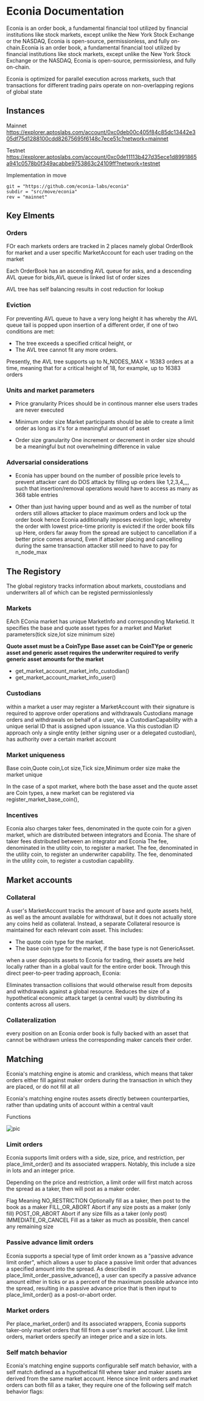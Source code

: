 # Econia Documentation

Econia is an order book, a fundamental financial tool utilized by financial institutions like stock markets,
except unlike the New York Stock Exchange or the NASDAQ, Econia is open-source, permissionless, and fully on-chain.Econia is an order book,
a fundamental financial tool utilized by financial institutions like stock markets, except unlike the New York Stock Exchange or the NASDAQ,
Econia is open-source, permissionless, and fully on-chain.

Econia is optimized for parallel execution across markets, such that transactions for different trading pairs operate on non-overlapping regions of global state

## Instances

Mainnet
https://explorer.aptoslabs.com/account/0xc0deb00c405f84c85dc13442e305df75d1288100cdd82675695f6148c7ece51c?network=mainnet

Testnet
https://explorer.aptoslabs.com/account/0xc0de11113b427d35ece1d8991865a941c0578b0f349acabbe9753863c24109ff?network=testnet

Implementation in move

```[dependencies.Econia]
git = "https://github.com/econia-labs/econia"
subdir = "src/move/econia"
rev = "mainnet"
```

## Key Elments

### Orders

FOr each markets orders are tracked in 2 places namely global OrderBook for market and a user specific MarketAccount for each user trading on the market

Each OrderBook has an ascending AVL queue for asks, and a descending AVL queue for bids,AVL queue is linked list of order sizes

AVL tree has self balancing results in cost reduction for lookup

### Eviction

For preventing AVL queue to have a very long height it has whereby the AVL queue tail is popped upon insertion of a different order, if one of two conditions are met:

- The tree exceeds a specified critical height, or
- The AVL tree cannot fit any more orders.

Presently, the AVL tree supports up to N_NODES_MAX = 16383 orders at a time, meaning that for a critical height of 18, for example, up to 16383 orders

### Units and market parameters

- Price granularity
  Prices should be in continous manner else users trades are never executed

- Minimum order size
  Market participants should be able to create a limit order as long as it's for a meaningful amount of asset

- Order size granularity
  One increment or decrement in order size should be a meaningful but not overwhelming difference in value

### Adversarial considerations

- Econia has upper bound on the number of possible price levels to prevent attacker cant do DOS attack by filling up orders like 1,2,3,4,,,,
  such that insertion/removal operations would have to access as many as 368 table entries

- Other than just having upper bound and as well as the number of total orders still allows attacker to place maximum orders and lock up the order book hence Econia additionally imposes eviction logic, whereby the order with lowest price-time priority is evicted if the order book fills up Here, orders far away from the spread are subject to cancellation if a better price comes around, Even if attacker placing and cancelling during the same transaction attacker still need to have to pay for n_node_max

## The Registory

The global registory tracks information about markets, coustodians and underwriters all of which can be registed permissionlessly

### Markets

EAch EConia market has unique MarketInfo and corresponding Marketid. It specifies the base and quote asset types for a market and Market parameters(tick size,lot size minimum size)

**Quote asset must be a CoinType**
**Base asset can be CoinTYpe or generic asset and generic asset requires the underwriter required to verify generic asset amounts for the market**

- get_market_account_market_info_custodian()
- get_market_account_market_info_user()

### Custodians

within a market a user may register a MarketAccount with their signature is required to approve order operations and withdrawals
Custodians manage orders and withdrawals on behalf of a user, via a CustodianCapability with a unique serial ID that is assigned upon issuance. Via this custodian ID approach only a single entity (either signing user or a delegated custodian), has authority over a certain market account

### Market uniqueness

Base coin,Quote coin,Lot size,Tick size,Minimum order size make the market unique

In the case of a spot market, where both the base asset and the quote asset are Coin types, a new market can be registered via register_market_base_coin(),

### Incentives

Econia also charges taker fees, denominated in the quote coin for a given market, which are distributed between integrators and Econia. The share of taker fees distributed between an integrator and Econia
The fee, denominated in the utility coin, to register a market.
The fee, denominated in the utility coin, to register an underwriter capability.
The fee, denominated in the utility coin, to register a custodian capability.

## Market accounts

### Collateral

A user's MarketAccount tracks the amount of base and quote assets held, as well as the amount available for withdrawal, but it does not actually store any coins held as collateral. Instead, a separate Collateral resource is maintained for each relevant coin asset. This includes:

- The quote coin type for the market.
- The base coin type for the market, if the base type is not GenericAsset.

when a user deposits assets to Econia for trading, their assets are held locally rather than in a global vault for the entire order book. Through this direct peer-to-peer trading approach, Econia:

Eliminates transaction collisions that would otherwise result from deposits and withdrawals against a global resource.
Reduces the size of a hypothetical economic attack target (a central vault) by distributing its contents across all users.

### Collateralization

every position on an Econia order book is fully backed with an asset that cannot be withdrawn unless the corresponding maker cancels their order.

## Matching

Econia's matching engine is atomic and crankless, which means that taker orders either fill against maker orders during the transaction in which they are placed, or do not fill at all

Econia's matching engine routes assets directly between counterparties, rather than updating units of account within a central vault

Functions

![pic](https://econia.dev/assets/images/matching-1a0cbaa3b8b101b3063a095bfdbf2de6.svg)

### Limit orders

Econia supports limit orders with a side, size, price, and restriction, per place_limit_order() and its associated wrappers. Notably, this include a size in lots and an integer price.

Depending on the price and restriction, a limit order will first match across the spread as a taker, then will post as a maker order.

Flag Meaning
NO_RESTRICTION Optionally fill as a taker, then post to the book as a maker
FILL_OR_ABORT Abort if any size posts as a maker (only fill)
POST_OR_ABORT Abort if any size fills as a taker (only post)
IMMEDIATE_OR_CANCEL Fill as a taker as much as possible, then cancel any remaining size

### Passive advance limit orders

Econia supports a special type of limit order known as a "passive advance limit order", which allows a user to place a passive limit order that advances a specified amount into the spread. As described in place_limit_order_passive_advance(), a user can specify a passive advance amount either in ticks or as a percent of the maximum possible advance into the spread, resulting in a passive advance price that is then input to place_limit_order() as a post-or-abort order.

### Market orders

Per place_market_order() and its associated wrappers, Econia supports taker-only market orders that fill from a user's market account. Like limit orders, market orders specify an integer price and a size in lots.

### Self match behavior

Econia's matching engine supports configurable self match behavior, with a self match defined as a hypothetical fill where taker and maker assets are derived from the same market account. Hence since limit orders and market orders can both fill as a taker, they require one of the following self match behavior flags:
